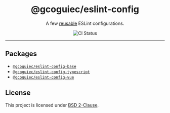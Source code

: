 <h1 align="center">@gcoguiec/eslint-config</h1>
<p align="center">
  A few <a href="https://eslint.org/docs/developer-guide/shareable-configs">reusable</a> ESLint configurations.
</p>
<p align="center">
  <img src="https://img.shields.io/github/actions/workflow/status/gcoguiec/eslint-config/ci.yml?branch=main&label=ci&style=flat-square" alt="CI Status"/>
</p>

<hr>

## Packages

- [`@gcoguiec/eslint-config-base`](./packages/eslint-config-base)
- [`@gcoguiec/eslint-config-typescript`](./packages/eslint-config-typescript)
- [`@gcoguiec/eslint-config-vue`](./packages/eslint-config-vue)

## License

This project is licensed under [BSD 2-Clause](https://spdx.org/licenses/BSD-2-Clause.html).
